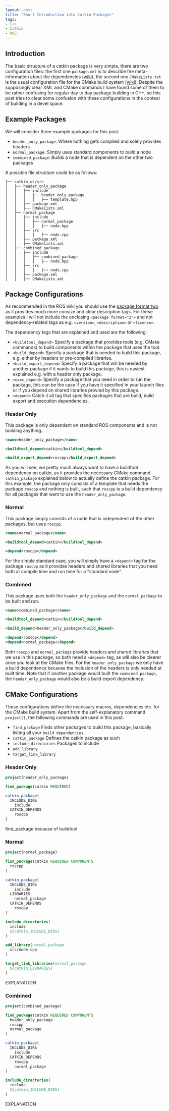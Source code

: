 ```yaml
---
layout: post
title: "Short Introduction into Catkin Packages"
tags:
- C++
- Catkin
- ROS
---
```


## Introduction

The basic structure of a catkin package is very simple, there are two configuration files: the first one `package.xml` is to describe the meta-information about the dependencies [(wiki)](http://wiki.ros.org/catkin/package.xml), the second one `CMakeLists.txt` is the usual configuration file for the CMake build system [(wiki)](http://wiki.ros.org/catkin/CMakeLists.txt). Despite the supposingly clear XML and CMake commands I have found some of them to be rather confusing for regular day to day package building in C++, so this post tries to clear some confusion with these configurations in the context of building in a devel space.

## Example Packages

We will consider three example packages for this post:

* `header_only_package`: Where nothing gets compiled and solely provides headers
* `normal_package`: Simply uses standard components to build a node
* `combined_package`: Builds a node that is dependent on the other two packages

A possible file structure could be as follows:

```
├── catkin_ws/src
│   ├── header_only_package
│   │   ├── include
│   │   │   ├── header_only_package
│   │   │   │   ├── template.hpp
│   │   ├── package.xml
│   │   ├── CMakeLists.xml
│   ├── normal_package
│   │   ├── include
│   │   │   ├── normal_package
│   │   │   │   ├── node.hpp
│   │   ├── src
│   │   │   │   ├── node.cpp
│   │   ├── package.xml
│   │   ├── CMakeLists.xml
│   ├── combined_package
│   │   ├── include
│   │   │   ├── combined_package
│   │   │   │   ├── node.hpp
│   │   ├── src
│   │   │   │   ├── node.cpp
│   │   ├── package.xml
│   │   ├── CMakeLists.xml
```

## Package Configurations

As recommended in the ROS wiki you should use the [package format two](http://www.ros.org/reps/rep-0140.html) as it provides much more consize and clear description tags. For these examples I will not include the enclosing `<package format="2">` and not dependency-related tags as e.g. `<version>`, `<description>` or `<license>`.

The dependency tags that are explained and used are the following:

* `<buildtool_depend>` Specify a package that provides tools (e.g. CMake commands) to build components within the package that uses the tool.
* `<build_depend>` Specify a package that is needed to build this package, e.g. either by headers or pre-compiled libraries.
* `<build_export_depend>` Specify a package that will be needed by another package if it wants to build this package, this is easiest explained e.g. with a header only package.
* `<exec_depend>` Specify a package that you need in order to run the package, this can be the case if you have it specified in your launch files or if you depend on shared libraries provied by this package.
* `<depend>` Catch it all tag that specifies packages that are build, build export and execution dependencies.

### Header Only

This package is only dependent on standard ROS components and is not building anything.

```xml
<name>header_only_package</name>

<buildtool_depend>catkin</buildtool_depend>

<build_export_depend>roscpp</build_export_depend>
```

As you will see, we pretty much always want to have a buildtool dependency on catkin, as it provides the necessary CMake command `catkin_package` explained below to actually define the catkin package. For this example, the package only consists of a template that needs the package `roscpp` and nothing is built, such that `roscpp` is a build dependency for all packages that want to use the `header_only_package`.

### Normal

This package simply consists of a node that is independent of the other packages, but uses `roscpp`.

```xml
<name>normal_package</name>

<buildtool_depend>catkin</buildtool_depend>

<depend>roscpp</depend>
```

For the simple standard case, you will simply have a `<depend>` tag for the package `roscpp` as it provides headers and shared libraries that you need both at compile time and run time for a "standard node".

### Combined

This package uses both the `header_only_package` and the `normal_package` to be built and run.

```xml
<name>combined_package</name>

<buildtool_depend>catkin</buildtool_depend>

<build_depend>header_only_package</build_depend>

<depend>roscpp</depend>
<depend>normal_package</depend>
```

Both `roscpp` and `normal_package` provide headers and shared libraries that we use in this package, so both need a `<depend>` tag, as will also be clearer once you look at the CMake files. For the `header_only_package` we only have a build dependency because the inclusion of the headers is only needed at built time. Note that if another package would built the `combined_package`, the `header_only_package` would also be a build export dependency.

## CMake Configurations

These configurations define the necessary macros, dependencies etc. for the CMake build system. Apart from the self-explanatory command `project()`, the following commands are used in this post:

* `find_package` Finds other packages to build this package, basically listing all your `build dependencies`.
* `catkin_package` Defines the catkin package as such
* `include_directories` Packages to include
* `add_library`
* `target_link_library`

### Header Only

```CMake
project(header_only_package)

find_package(catkin REQUIRED)

catkin_package(
  INCLUDE_DIRS
    include
  CATKIN_DEPENDS
    roscpp
)
```

find_package because of buildtool

### Normal

```CMake
project(normal_package)

find_package(catkin REQUIRED COMPONENTS
  roscpp
)

catkin_package(
  INCLUDE_DIRS
    include
  LIBRARIES
    normal_package
  CATKIN_DEPENDS
    roscpp
)

include_directories(
  include
  ${catkin_INCLUDE_DIRS}
)

add_library(normal_package
  src/node.cpp
)

target_link_libraries(normal_package
  ${catkin_LIBRARIES}
)
```

EXPLANATION

### Combined

```CMake
project(combined_package)

find_package(catkin REQUIRED COMPONENTS
  header_only_package
  roscpp
  normal_package
)

catkin_package(
  INCLUDE_DIRS
    include
  CATKIN_DEPENDS
    roscpp
    normal_package
)

include_directories(
  include
  ${catkin_INCLUDE_DIRS}
)
```

EXPLANATION


